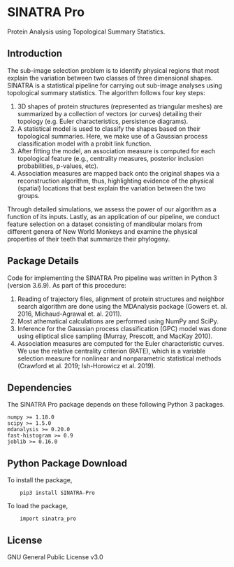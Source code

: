 # SINATRA Pro 

Protein Analysis using Topological Summary Statistics.

## Introduction

The sub-image selection problem is to identify physical regions that most explain the variation between two classes of three dimensional shapes. SINATRA is a statistical pipeline for carrying out sub-image analyses using topological summary statistics. The algorithm follows four key steps:

1. 3D shapes of protein structures (represented as triangular meshes) are summarized by a collection of vectors (or curves) detailing their topology (e.g. Euler characteristics, persistence diagrams).
2. A statistical model is used to classify the shapes based on their topological summaries. Here, we make use of a Gaussian process classification model with a probit link function.
3. After fitting the model, an association measure is computed for each topological feature (e.g., centrality measures, posterior inclusion probabilities, p-values, etc).
4. Association measures are mapped back onto the original shapes via a reconstruction algorithm, thus, highlighting evidence of the physical (spatial) locations that best explain the variation between the two groups.

Through detailed simulations, we assess the power of our algorithm as a function of its inputs. Lastly, as an application of our pipeline, we conduct feature selection on a dataset consisting of mandibular molars from different genera of New World Monkeys and examine the physical properties of their teeth that summarize their phylogeny.

## Package Details

Code for implementing the SINATRA Pro pipeline was written in Python 3 (version 3.6.9). As part of this procedure:

1. Reading of trajectory files, alignment of protein structures and neighbor search algorithm are done using the MDAnalysis package (Gowers et. al. 2016, Michaud-Agrawal et. al. 2011).
2. Most athematical calculations are performed using NumPy and SciPy.
3. Inference for the Gaussian process classification (GPC) model was done using elliptical slice sampling (Murray, Prescott, and MacKay 2010).
4. Association measures are computed for the Euler characteristic curves. We use the relative centrality criterion (RATE), which is a variable selection measure for nonlinear and nonparametric statistical methods (Crawford et al. 2019; Ish-Horowicz et al. 2019).

## Dependencies

The SINATRA Pro package depends on these following Python 3 packages.

    numpy >= 1.18.0
    scipy >= 1.5.0
    mdanalysis >= 0.20.0
    fast-histogram >= 0.9
    joblib >= 0.16.0

## Python Package Download

To install the package, 

        pip3 install SINATRA-Pro

To load the package, 

        import sinatra_pro 

## License

GNU General Public License v3.0

